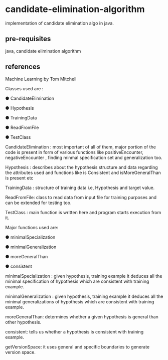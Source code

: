 # candidate-elimination-algorithm
implementation of candidate elimination algo in java.

## pre-requisites
java, candidate elimination algorithm

## references

Machine Learning by Tom Mitchell

Classes used are :

● CandidateElimination

● Hypothesis

● TrainingData

● ReadFromFile

● TestClass

CandidateElimination : most important of all of them, major portion of the code is present in form of various functions like positiveEncounter, negativeEncounter , finding minmal specification set and generalization too.

Hypothesis : describes about the hypothesis structure and data regarding the attributes used and functions like is Consistent and isMoreGeneralThan is present etc

TrainingData : structure of training data i.e, Hypothesis and target value.

ReadFromFile: class to read data from input file for training purposes and can be extended for testing too.

TestClass : main function is written here and program starts execution from it.

Major functions used are:

● minimalSpecialization

● minimalGeneralization

● moreGeneralThan

● consistent

minimalSpecialization : given hypothesis, training example it deduces all the minimal specification of hypothesis which are consistent with training example.

minimalGeneralization : given hypothesis, training example it deduces all the minimal generalizations of hypothesis which are consistent with training example.

moreGeneralThan: determines whether a given hypothesis is general than other hypothesis.

consistent: tells us whether a hypothesis is consistent with training example.

getVersionSpace: it uses general and specific boundaries to generate version space.

